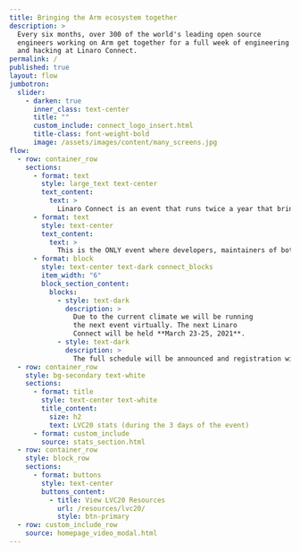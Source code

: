 ```yaml
---
title: Bringing the Arm ecosystem together
description: >
  Every six months, over 300 of the world's leading open source
  engineers working on Arm get together for a full week of engineering sessions
  and hacking at Linaro Connect.
permalink: /
published: true
layout: flow
jumbotron:
  slider:
    - darken: true
      inner_class: text-center
      title: ""
      custom_include: connect_logo_insert.html
      title-class: font-weight-bold
      image: /assets/images/content/many_screens.jpg
flow:
  - row: container_row
    sections:
      - format: text
        style: large_text text-center
        text_content: 
          text: >
            Linaro Connect is an event that runs twice a year that brings together the Arm Ecosystem.
      - format: text
        style: text-center
        text_content:
          text: >
            This is the ONLY event where developers, maintainers of both hardware and software can collaborate and discuss common problems.
      - format: block
        style: text-center text-dark connect_blocks
        item_width: "6"
        block_section_content:
          blocks:
            - style: text-dark
              description: >
                Due to the current climate we will be running
                the next event virtually. The next Linaro
                Connect will be held **March 23-25, 2021**.
            - style: text-dark
              description: >
                The full schedule will be announced and registration will open on 26 January
  - row: container_row
    style: bg-secondary text-white
    sections:
      - format: title
        style: text-center text-white
        title_content:
          size: h2
          text: LVC20 stats (during the 3 days of the event)
      - format: custom_include
        source: stats_section.html
  - row: container_row
    style: block_row
    sections:
      - format: buttons
        style: text-center
        buttons_content:
          - title: View LVC20 Resources
            url: /resources/lvc20/
            style: btn-primary
  - row: custom_include_row
    source: homepage_video_modal.html
---
```

